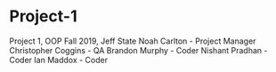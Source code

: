 # Project-1
Project 1, OOP Fall 2019, Jeff State
Noah Carlton - Project Manager
Christopher Coggins - QA
Brandon Murphy - Coder
Nishant Pradhan - Coder
Ian Maddox - Coder
